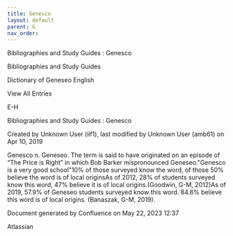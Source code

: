 ```yaml
---
title: Genesco
layout: default
parent: G
nav_order:
---
```


Bibliographies and Study Guides : Genesco

Bibliographies and Study Guides

Dictionary of Geneseo English

View All Entries

E-H

Bibliographies and Study Guides : Genesco

Created by  Unknown User (iif1), last modified by  Unknown User (amb61) on Apr 10, 2019

Genesco n. Geneseo. The term is said to have originated on an episode of “The Price is Right” in which Bob Barker mispronounced Geneseo.&quot;Genesco is a very good school&quot;10% of those surveyed know the word, of those 50% believe the word is of local originsAs of 2012, 28% of students surveyed know this word, 47% believe it is of local origins.(Goodwin, G-M, 2012)As of 2019, 57.9% of Geneseo students surveyed know this word. 84.6% believe this word is of local origins. (Banaszak, G-M, 2019). 

Document generated by Confluence on May 22, 2023 12:37

Atlassian
